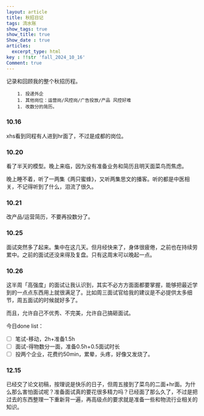 ```yaml
---
layout: article
title: 秋招日记
tags: 流水账
show_tags: true
show_title: true
Show_date : true
articles:
  excerpt_type: html
key : !!str 'fall_2024_10_16'
Comment: true
---
```


记录和回顾我的整个秋招历程。

<!--more-->

		1. 投递外企
		1. 其他岗位：运营岗/风控岗/广告投放/产品 风控好难
		1. 改数分的简历。

### 10.16

xhs看到同程有人进到hr面了，不过是成都的岗位。

### 10.20

看了半天的模型。晚上来临，因为没有准备业务和简历且明天面菜鸟而焦虑。

晚上睡不着，听了一两集《两只蜜蜂》，又听两集思文的播客。听的都是中医相关，不记得听到了什么，泪流了很久。

### 10.21

改产品/运营简历，不要再投数分了。

### 10.25

面试突然多了起来。集中在这几天。但月经快来了，身体很疲倦，之前也在持续劳累中。之前的面试还没来得及复盘。只有这周末可以晚起一点。

### 10.26

这半周「高强度」的面试让我认识到，其实不必方方面面都要掌握，能够把最近学到的一点点东西用上就很满足了。比如周三面试官给我的建议是不必提供太多细节，周五面试的时候就好多了。

而且，允许自己不优秀、不完美，允许自己搞砸面试。

今日done list：

- [ ] 笔试-移动，2h+准备1.5h
- [ ] 面试-得物数分一面，准备0.5h+0.5面试时长
- [ ] 投两个企业，花费约50min，累晕，头疼，好像又发烧了。

### 12.15

已经交了论文初稿，按理说是快乐的日子，但周五接到了菜鸟的二面+hr面。为什么那么害怕面试呢？准备面试真的要花很多精力吗？已经面了那么久了，不过是把过去的东西整理一下重新背一遍，再高级点的要求就是准备一些和物流行业相关的知识。